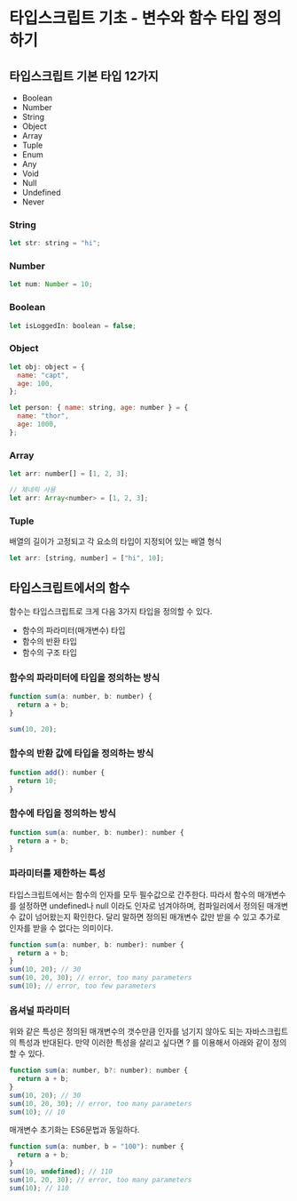 # 타입스크립트 기초 - 변수와 함수 타입 정의하기

## 타입스크립트 기본 타입 12가지

- Boolean
- Number
- String
- Object
- Array
- Tuple
- Enum
- Any
- Void
- Null
- Undefined
- Never

### String

```jsx
let str: string = "hi";
```

### Number

```jsx
let num: Number = 10;
```

### Boolean

```jsx
let isLoggedIn: boolean = false;
```

### Object

```jsx
let obj: object = {
  name: "capt",
  age: 100,
};

let person: { name: string, age: number } = {
  name: "thor",
  age: 1000,
};
```

### Array

```jsx
let arr: number[] = [1, 2, 3];

// 제네릭 사용
let arr: Array<number> = [1, 2, 3];
```

### Tuple

배열의 길이가 고정되고 각 요소의 타입이 지정되어 있는 배열 형식

```jsx
let arr: [string, number] = ["hi", 10];
```

## 타입스크립트에서의 함수

함수는 타입스크립트로 크게 다음 3가지 타입을 정의할 수 있다.

- 함수의 파라미터(매개변수) 타입
- 함수의 반환 타입
- 함수의 구조 타입

### 함수의 파라미터에 타입을 정의하는 방식

```jsx
function sum(a: number, b: number) {
  return a + b;
}

sum(10, 20);
```

### 함수의 반환 값에 타입을 정의하는 방식

```jsx
function add(): number {
  return 10;
}
```

### 함수에 타입을 정의하는 방식

```jsx
function sum(a: number, b: number): number {
  return a + b;
}
```

### 파라미터를 제한하는 특성

타입스크립트에서는 함수의 인자를 모두 필수값으로 간주한다. 따라서 함수의 매개변수를 설정하면 undefined나 null 이라도 인자로 넘겨야하며, 컴파일러에서 정의된 매개변수 값이 넘어왔는지 확인한다. 달리 말하면 정의된 매개변수 값만 받을 수 있고 추가로 인자를 받을 수 없다는 의미이다.

```jsx
function sum(a: number, b: number): number {
  return a + b;
}
sum(10, 20); // 30
sum(10, 20, 30); // error, too many parameters
sum(10); // error, too few parameters
```

### 옵셔널 파라미터

위와 같은 특성은 정의된 매개변수의 갯수만큼 인자를 넘기지 않아도 되는 자바스크립트의 특성과 반대된다. 만약 이러한 특성을 살리고 싶다면 ? 를 이용해서 아래와 같이 정의할 수 있다.

```jsx
function sum(a: number, b?: number): number {
  return a + b;
}
sum(10, 20); // 30
sum(10, 20, 30); // error, too many parameters
sum(10); // 10
```

매개변수 초기화는 ES6문법과 동일하다.

```jsx
function sum(a: number, b = "100"): number {
  return a + b;
}
sum(10, undefined); // 110
sum(10, 20, 30); // error, too many parameters
sum(10); // 110
```
